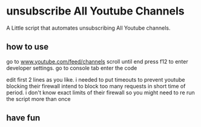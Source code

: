 # unsubscribe All Youtube Channels
A Little script that automates unsubscribing All Youtube channels. 

## how to use
go to www.youtube.com/feed/channels
scroll until end 
press f12 to enter developer settings. 
go to console tab 
enter the code 

edit first 2 lines as you like. i needed to put timeouts to prevent youtube blocking 
their firewall intend to block too many requests in short time of period. 
i don't know exact limits of their firewall so you might need to re run the script more than once

## have fun
